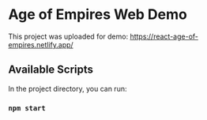 # Age of Empires Web Demo

This project was uploaded for demo: https://react-age-of-empires.netlify.app/



## Available Scripts

In the project directory, you can run:

### `npm start`


